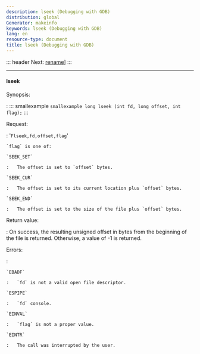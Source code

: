 ```yaml
---
description: lseek (Debugging with GDB)
distribution: global
Generator: makeinfo
keywords: lseek (Debugging with GDB)
lang: en
resource-type: document
title: lseek (Debugging with GDB)
---
```

::: header
Next: [rename](rename.html#rename)]
:::

---

#### lseek

Synopsis:

:   ::: smallexample
``smallexample long lseek (int fd, long offset, int flag);``
:::

Request:

:   '`Flseek,fd,offset,flag`'

```
`flag` is one of:

`SEEK_SET`

:   The offset is set to `offset` bytes.

`SEEK_CUR`

:   The offset is set to its current location plus `offset` bytes.

`SEEK_END`

:   The offset is set to the size of the file plus `offset` bytes.
```

Return value:

:   On success, the resulting unsigned offset in bytes from the beginning of the file is returned. Otherwise, a value of -1 is returned.

Errors:

:

```
`EBADF`

:   `fd` is not a valid open file descriptor.

`ESPIPE`

:   `fd` console.

`EINVAL`

:   `flag` is not a proper value.

`EINTR`

:   The call was interrupted by the user.
```
